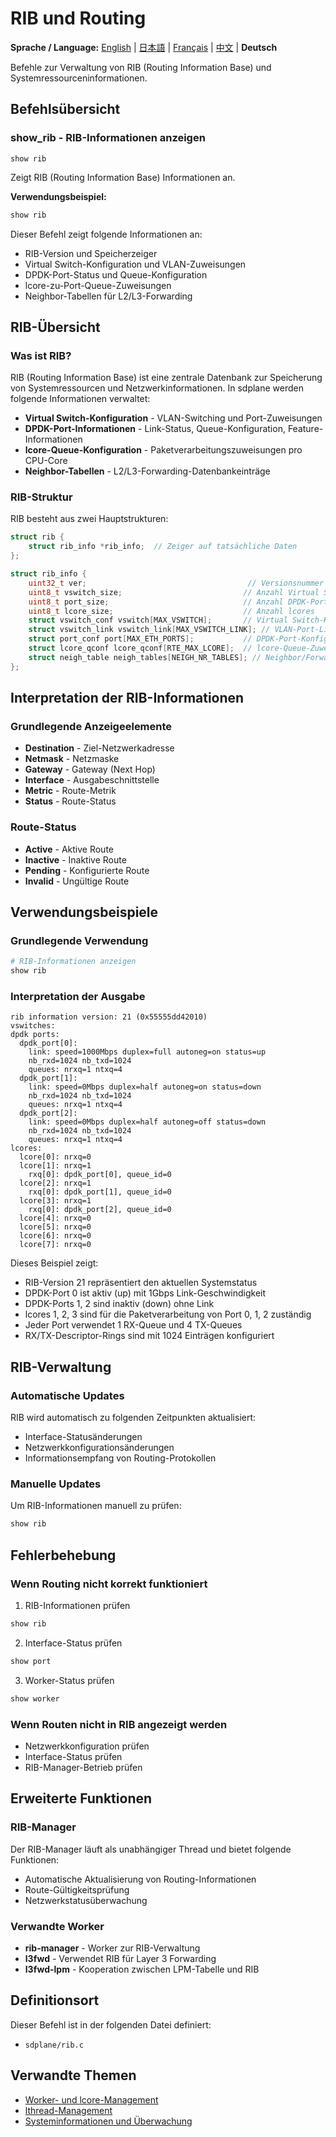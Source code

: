 # RIB und Routing

**Sprache / Language:** [English](../routing.md) | [日本語](../ja/routing.md) | [Français](../fr/routing.md) | [中文](../zh/routing.md) | **Deutsch**

Befehle zur Verwaltung von RIB (Routing Information Base) und Systemressourceninformationen.

## Befehlsübersicht

### show_rib - RIB-Informationen anzeigen
```
show rib
```

Zeigt RIB (Routing Information Base) Informationen an.

**Verwendungsbeispiel:**
```bash
show rib
```

Dieser Befehl zeigt folgende Informationen an:
- RIB-Version und Speicherzeiger
- Virtual Switch-Konfiguration und VLAN-Zuweisungen
- DPDK-Port-Status und Queue-Konfiguration
- lcore-zu-Port-Queue-Zuweisungen
- Neighbor-Tabellen für L2/L3-Forwarding

## RIB-Übersicht

### Was ist RIB?
RIB (Routing Information Base) ist eine zentrale Datenbank zur Speicherung von Systemressourcen und Netzwerkinformationen. In sdplane werden folgende Informationen verwaltet:

- **Virtual Switch-Konfiguration** - VLAN-Switching und Port-Zuweisungen
- **DPDK-Port-Informationen** - Link-Status, Queue-Konfiguration, Feature-Informationen
- **lcore-Queue-Konfiguration** - Paketverarbeitungszuweisungen pro CPU-Core
- **Neighbor-Tabellen** - L2/L3-Forwarding-Datenbankeinträge

### RIB-Struktur
RIB besteht aus zwei Hauptstrukturen:

```c
struct rib {
    struct rib_info *rib_info;  // Zeiger auf tatsächliche Daten
};

struct rib_info {
    uint32_t ver;                                    // Versionsnummer
    uint8_t vswitch_size;                           // Anzahl Virtual Switches
    uint8_t port_size;                              // Anzahl DPDK-Ports
    uint8_t lcore_size;                             // Anzahl lcores
    struct vswitch_conf vswitch[MAX_VSWITCH];       // Virtual Switch-Konfiguration
    struct vswitch_link vswitch_link[MAX_VSWITCH_LINK]; // VLAN-Port-Links
    struct port_conf port[MAX_ETH_PORTS];           // DPDK-Port-Konfiguration
    struct lcore_qconf lcore_qconf[RTE_MAX_LCORE];  // lcore-Queue-Zuweisungen
    struct neigh_table neigh_tables[NEIGH_NR_TABLES]; // Neighbor/Forwarding-Tabellen
};
```

## Interpretation der RIB-Informationen

### Grundlegende Anzeigeelemente
- **Destination** - Ziel-Netzwerkadresse
- **Netmask** - Netzmaske
- **Gateway** - Gateway (Next Hop)
- **Interface** - Ausgabeschnittstelle
- **Metric** - Route-Metrik
- **Status** - Route-Status

### Route-Status
- **Active** - Aktive Route
- **Inactive** - Inaktive Route
- **Pending** - Konfigurierte Route
- **Invalid** - Ungültige Route

## Verwendungsbeispiele

### Grundlegende Verwendung
```bash
# RIB-Informationen anzeigen
show rib
```

### Interpretation der Ausgabe
```
rib information version: 21 (0x55555dd42010)
vswitches: 
dpdk ports: 
  dpdk_port[0]: 
    link: speed=1000Mbps duplex=full autoneg=on status=up
    nb_rxd=1024 nb_txd=1024
    queues: nrxq=1 ntxq=4
  dpdk_port[1]: 
    link: speed=0Mbps duplex=half autoneg=on status=down
    nb_rxd=1024 nb_txd=1024
    queues: nrxq=1 ntxq=4
  dpdk_port[2]: 
    link: speed=0Mbps duplex=half autoneg=off status=down
    nb_rxd=1024 nb_txd=1024
    queues: nrxq=1 ntxq=4
lcores: 
  lcore[0]: nrxq=0
  lcore[1]: nrxq=1
    rxq[0]: dpdk_port[0], queue_id=0
  lcore[2]: nrxq=1
    rxq[0]: dpdk_port[1], queue_id=0
  lcore[3]: nrxq=1
    rxq[0]: dpdk_port[2], queue_id=0
  lcore[4]: nrxq=0
  lcore[5]: nrxq=0
  lcore[6]: nrxq=0
  lcore[7]: nrxq=0
```

Dieses Beispiel zeigt:
- RIB-Version 21 repräsentiert den aktuellen Systemstatus
- DPDK-Port 0 ist aktiv (up) mit 1Gbps Link-Geschwindigkeit
- DPDK-Ports 1, 2 sind inaktiv (down) ohne Link
- lcores 1, 2, 3 sind für die Paketverarbeitung von Port 0, 1, 2 zuständig
- Jeder Port verwendet 1 RX-Queue und 4 TX-Queues
- RX/TX-Descriptor-Rings sind mit 1024 Einträgen konfiguriert

## RIB-Verwaltung

### Automatische Updates
RIB wird automatisch zu folgenden Zeitpunkten aktualisiert:
- Interface-Statusänderungen
- Netzwerkkonfigurationsänderungen
- Informationsempfang von Routing-Protokollen

### Manuelle Updates
Um RIB-Informationen manuell zu prüfen:
```bash
show rib
```

## Fehlerbehebung

### Wenn Routing nicht korrekt funktioniert
1. RIB-Informationen prüfen
```bash
show rib
```

2. Interface-Status prüfen
```bash
show port
```

3. Worker-Status prüfen
```bash
show worker
```

### Wenn Routen nicht in RIB angezeigt werden
- Netzwerkkonfiguration prüfen
- Interface-Status prüfen
- RIB-Manager-Betrieb prüfen

## Erweiterte Funktionen

### RIB-Manager
Der RIB-Manager läuft als unabhängiger Thread und bietet folgende Funktionen:
- Automatische Aktualisierung von Routing-Informationen
- Route-Gültigkeitsprüfung
- Netzwerkstatusüberwachung

### Verwandte Worker
- **rib-manager** - Worker zur RIB-Verwaltung
- **l3fwd** - Verwendet RIB für Layer 3 Forwarding
- **l3fwd-lpm** - Kooperation zwischen LPM-Tabelle und RIB

## Definitionsort

Dieser Befehl ist in der folgenden Datei definiert:
- `sdplane/rib.c`

## Verwandte Themen

- [Worker- und lcore-Management](worker-management.md)
- [lthread-Management](lthread-management.md)
- [Systeminformationen und Überwachung](system-monitoring.md)
